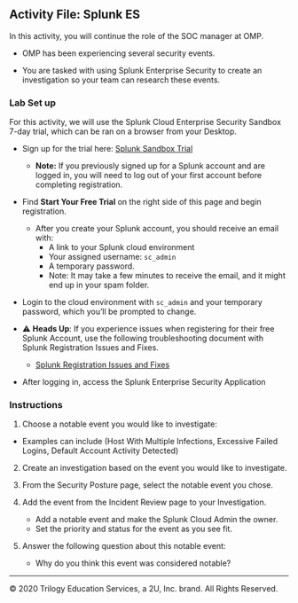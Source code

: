 ## Activity File: Splunk ES

In this activity, you will continue the role of the SOC manager at OMP. 

- OMP has been experiencing several security events.

- You are tasked with using Splunk Enterprise Security to create an investigation so your team can research these events.

### Lab Set up

For this activity, we will use the Splunk Cloud Enterprise Security Sandbox 7-day trial, which can be ran on a browser from your Desktop.

- Sign up for the trial here: [Splunk Sandbox Trial](https://www.splunk.com/page/sign_up/es_sandbox?redirecturl=/getsplunk/es_sandbox)

  - **Note:** If you previously signed up for a Splunk account and are logged in, you will need to log out of your first account before completing registration.

- Find  **Start Your Free Trial**  on the right side of this page and begin registration.
    
  - After you create your Splunk account, you should receive an email with:
    - A link to your Splunk cloud environment
    - Your assigned username: `sc_admin`
    - A temporary password.
    - Note: It may take a few minutes to receive the email, and it might end up in your spam folder.

- Login to the cloud environment with `sc_admin` and your temporary password, which you’ll be prompted to change.

- :warning: **Heads Up**: If you experience issues when registering for their free Splunk Account, use the following troubleshooting document with Splunk Registration Issues and Fixes.

   - [Splunk Registration Issues and Fixes](../../SplunkRegistrationIssueandWorkarounds.docx)
   
- After logging in, access the Splunk Enterprise Security Application   


### Instructions

1. Choose a notable event you would like to investigate:

  - Examples can include (Host With Multiple Infections, Excessive Failed Logins, Default Account Activity Detected)

2. Create an investigation based on the event you would like to investigate.

3. From the Security Posture page, select the notable event you chose.

4. Add the event from the Incident Review page to your Investigation. 


   - Add a notable event and make the Splunk Cloud Admin the owner.
   - Set the priority and status for the event as you see fit.

5. Answer the following question about this notable event:
   
   - Why do you think this event was considered notable?


---

© 2020 Trilogy Education Services, a 2U, Inc. brand. All Rights Reserved.  
